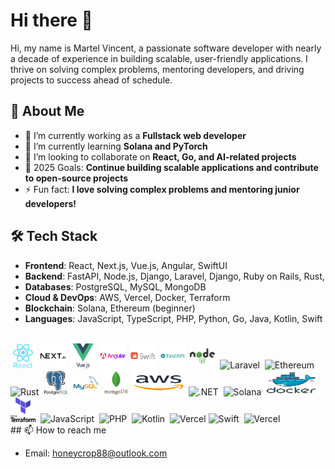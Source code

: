 # Hi there 👋

Hi, my name is Martel Vincent, a passionate software developer with nearly a decade of experience in building scalable, user-friendly applications.
I thrive on solving complex problems, mentoring developers, and driving projects to success ahead of schedule.

## 🚀 About Me
- 🔭 I’m currently working as a **Fullstack web developer**
- 🌱 I’m currently learning **Solana and PyTorch**
- 👯 I’m looking to collaborate on **React, Go, and AI-related projects**
- 🥅 2025 Goals: **Continue building scalable applications and contribute to open-source projects**
- ⚡ Fun fact: **I love solving complex problems and mentoring junior developers!**

## 🛠️ Tech Stack
- **Frontend**: React, Next.js, Vue.js, Angular, SwiftUI
- **Backend**: FastAPI, Node.js, Django, Laravel, Django, Ruby on Rails, Rust, 
- **Databases**: PostgreSQL, MySQL, MongoDB
- **Cloud & DevOps**: AWS, Vercel, Docker, Terraform
- **Blockchain**: Solana, Ethereum (beginner)
- **Languages**: JavaScript, TypeScript, PHP, Python, Go, Java, Kotlin, Swift
<div>
	<br>
	<img src="https://github.com/devicons/devicon/blob/master/icons/react/react-original-wordmark.svg" title="React" alt="React" width="40" height="40"/>&nbsp;
	<img src="https://github.com/devicons/devicon/blob/master/icons/nextjs/nextjs-original-wordmark.svg" title="Next.js" alt="Next.js" width="40" height="40"/>&nbsp;
	<img src="https://github.com/devicons/devicon/blob/master/icons/vuejs/vuejs-original-wordmark.svg" title="Vue.js" alt="Vue.js" width="40" height="40"/>&nbsp;
	<img src="https://github.com/devicons/devicon/blob/master/icons/angular/angular-original-wordmark.svg" title="Angular" alt="Angular" width="40" height="40"/>&nbsp;
	<img src="https://github.com/devicons/devicon/blob/master/icons/swift/swift-original-wordmark.svg" title="SwiftUI" alt="SwiftUI" width="40" height="40"/>&nbsp;
	<img src="https://github.com/devicons/devicon/blob/master/icons/fastapi/fastapi-original-wordmark.svg" title="FastAPI" alt="FastAPI" width="40" height="40"/>&nbsp;
	<img src="https://github.com/devicons/devicon/blob/master/icons/nodejs/nodejs-original-wordmark.svg" title="Node.js" alt="Node.js" width="40" height="40"/>&nbsp;
	<img src="https://img.shields.io/badge/Laravel-FF2D20?style=for-the-badge&logo=laravel&logoColor=white" title="Laravel" alt="Laravel" width="80" height="40"/>&nbsp;
 	<img src="https://img.shields.io/badge/Ethereum-FF2D20?style=for-the-badge&logo=Ethereum&logoColor=white" title="Ethereum" alt="Ethereum" width="80" height="40"/>&nbsp;
	<img src="https://img.shields.io/badge/Rust-000000?style=for-the-badge&logo=rust&logoColor=white" title="Rust" alt="Rust" width="80" height="40"/>&nbsp;
	<img src="https://github.com/devicons/devicon/blob/master/icons/postgresql/postgresql-original-wordmark.svg" title="PostgreSQL" alt="PostgreSQL" width="40" height="40"/>&nbsp;
	<img src="https://github.com/devicons/devicon/blob/master/icons/mysql/mysql-original-wordmark.svg" title="MySQL" alt="MySQL" width="40" height="40"/>&nbsp;
	<img src="https://github.com/devicons/devicon/blob/master/icons/mongodb/mongodb-original-wordmark.svg" title="MongoDB" alt="MongoDB" width="40" height="40"/>&nbsp;
	<img src="https://github.com/devicons/devicon/blob/master/icons/amazonwebservices/amazonwebservices-original-wordmark.svg" title="AWS" alt="AWS" width="80" height="40"/>&nbsp;
	<img src="https://img.shields.io/badge/.NET-512BD4?style=for-the-badge&logo=dotnet&logoColor=white" title=".NET" alt=".NET" width="80" height="40"/>&nbsp;
	<img src="https://img.shields.io/badge/Solana-000?style=for-the-badge&logo=Solana&logoColor=9945FF" title="Solana" alt="Solana" width="80" height="40"/>&nbsp;
	<img src="https://github.com/devicons/devicon/blob/master/icons/docker/docker-original-wordmark.svg" title="Docker" alt="Docker" width="80" height="40"/>&nbsp;
	<img src="https://github.com/devicons/devicon/blob/master/icons/terraform/terraform-original-wordmark.svg" title="Terraform" alt="Terraform" width="40" height="40"/>&nbsp;
	<img src="https://img.shields.io/badge/JavaScript-323330?style=for-the-badge&logo=javascript&logoColor=F7DF1E" title="JavaScript" alt="JavaScript" width="80" height="40"/>&nbsp;
	<img src="https://img.shields.io/badge/PHP-777BB4?style=for-the-badge&logo=php&logoColor=white" title="PHP" alt="PHP" width="80" height="40"/>&nbsp;
	<img src="https://img.shields.io/badge/Kotlin-B125EA?style=for-the-badge&logo=kotlin&logoColor=white" title="Kotlin" alt="Kotlin" width="80" height="40"/>&nbsp;
	<img src="https://img.shields.io/badge/Vercel-000000?style=for-the-badge&logo=vercel&logoColor=white" title="Vercel" alt="Vercel" width="80" height="40"/>&nbsp;<img src="https://img.shields.io/badge/Swift-FA7343?style=for-the-badge&logo=swift&logoColor=white" title="Swift" alt="Swift" width="80" height="40"/>&nbsp;
	<img src="https://img.shields.io/badge/Express%20js-000000?style=for-the-badge&logo=express&logoColor=white" title="Vercel" alt="Vercel" width="90" height="40"/>&nbsp;
	
</div>
## 📫 How to reach me

- Email: honeycrop88@outlook.com
